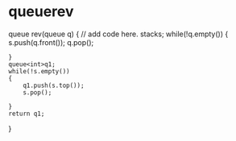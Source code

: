 # queuerev
queue<int> rev(queue<int> q)
{
    // add code here.
    stack<int>s;
    while(!q.empty())
    {
        s.push(q.front());
        q.pop();
        
    }
    queue<int>q1;
    while(!s.empty())
    {
        q1.push(s.top());
        s.pop();
        
    }
    return q1;
}
